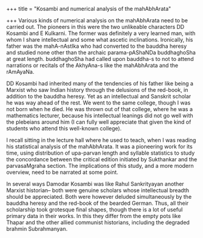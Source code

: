 +++
title = "Kosambi and numerical analysis of the mahAbhArata"

+++
Various kinds of numerical analysis on the mahAbhArata need to be
carried out. The pioneers in this were the two unlikeable characters DD
Kosambi and E Kulkarni. The former was definitely a very learned man,
with whom I share intellectual and some what ascetic inclinations.
Ironically, his father was the mahA-nAstIka who had converted to the
bauddha heresy and studied none other than the archaic parama-pAShaNDa
buddhaghoSha at great length. buddhaghoSha had called upon bauddha-s to
not to attend narrations or recitals of the AkhyAna-s like the
mahAbhArata and the rAmAyaNa. 

DD Kosambi had inherited many of the
tendencies of his father like being a Marxist who saw Indian history
through the delusions of the red-book, in addition to the bauddha
heresy. Yet as an intellectual and Sanskrit scholar he was way ahead of
the rest. We went to the same college, though I was not born when he
died. He was thrown out of that college, where he was a mathematics
lecturer, because his intellectual leanings did not go well with the
plebeians around him (I can fully well appreciate that given the kind of
students who attend this well-known college). 

I recall sitting in the
lecture hall where he used to teach, when I was reading his statistical
analysis of the mahAbhArata. It was a pioneering work for its time,
using distribution of upa-parvan length and syllable statistics to study
the concordance between the critical edition initiated by Sukthankar and
the parvasaMgraha section. The implications of this study, and a more
modern overview, need to be narrated at some point. 

In several ways
Damodar Kosambi was like Rahul Sankrityayan another Marxist historian–
both were genuine scholars whose intellectual breadth should be
appreciated. Both were however deluded simultaneously by the bauddha
heresy and the red-book of the bearded German. Thus, all their
scholarship took grotesque final shapes, though there is a lot of useful
primary data in their works. In this they differ from the empty pots
like Thapar and the other allied communist historians, including the
degraded brahmin Subrahmanyan.
